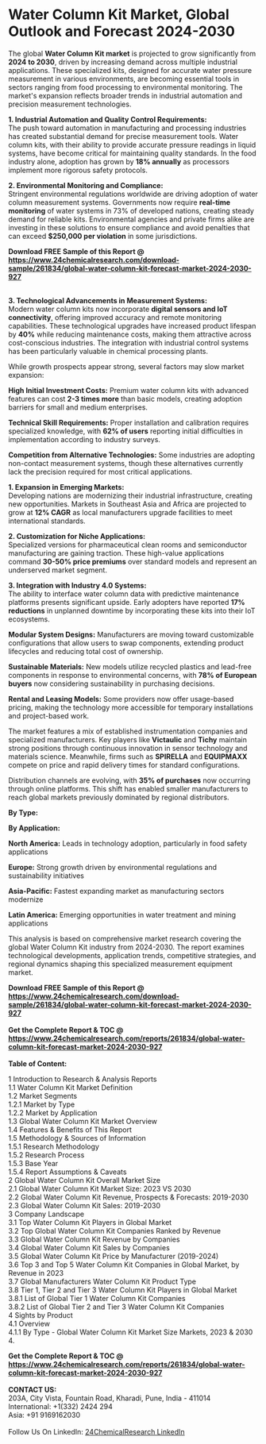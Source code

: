 <h1>Water Column Kit Market, Global Outlook and Forecast 2024-2030</h1><p>The global <strong>Water Column Kit market</strong> is projected to grow significantly from <strong>2024 to 2030</strong>, driven by increasing demand across multiple industrial applications. These specialized kits, designed for accurate water pressure measurement in various environments, are becoming essential tools in sectors ranging from food processing to environmental monitoring. The market's expansion reflects broader trends in industrial automation and precision measurement technologies.</p><p><strong>1. Industrial Automation and Quality Control Requirements:</strong><br>
The push toward automation in manufacturing and processing industries has created substantial demand for precise measurement tools. Water column kits, with their ability to provide accurate pressure readings in liquid systems, have become critical for maintaining quality standards. In the food industry alone, adoption has grown by <strong>18% annually</strong> as processors implement more rigorous safety protocols.</p><p><strong>2. Environmental Monitoring and Compliance:</strong><br>
Stringent environmental regulations worldwide are driving adoption of water column measurement systems. Governments now require <strong>real-time monitoring</strong> of water systems in 73% of developed nations, creating steady demand for reliable kits. Environmental agencies and private firms alike are investing in these solutions to ensure compliance and avoid penalties that can exceed <strong>$250,000 per violation</strong> in some jurisdictions.</p><div><b>Download FREE Sample of this Report @ 
            <a href="https://www.24chemicalresearch.com/download-sample/261834/global-water-column-kit-forecast-market-2024-2030-927">
            https://www.24chemicalresearch.com/download-sample/261834/global-water-column-kit-forecast-market-2024-2030-927</a></b></div><br><p><strong>3. Technological Advancements in Measurement Systems:</strong><br>
Modern water column kits now incorporate <strong>digital sensors and IoT connectivity</strong>, offering improved accuracy and remote monitoring capabilities. These technological upgrades have increased product lifespan by <strong>40%</strong> while reducing maintenance costs, making them attractive across cost-conscious industries. The integration with industrial control systems has been particularly valuable in chemical processing plants.</p><p>While growth prospects appear strong, several factors may slow market expansion:</p><p><strong>High Initial Investment Costs:</strong> Premium water column kits with advanced features can cost <strong>2-3 times more</strong> than basic models, creating adoption barriers for small and medium enterprises.</p><p><strong>Technical Skill Requirements:</strong> Proper installation and calibration requires specialized knowledge, with <strong>62% of users</strong> reporting initial difficulties in implementation according to industry surveys.</p><p><strong>Competition from Alternative Technologies:</strong> Some industries are adopting non-contact measurement systems, though these alternatives currently lack the precision required for most critical applications.</p><p><strong>1. Expansion in Emerging Markets:</strong><br>
Developing nations are modernizing their industrial infrastructure, creating new opportunities. Markets in Southeast Asia and Africa are projected to grow at <strong>12% CAGR</strong> as local manufacturers upgrade facilities to meet international standards.</p><p><strong>2. Customization for Niche Applications:</strong><br>
Specialized versions for pharmaceutical clean rooms and semiconductor manufacturing are gaining traction. These high-value applications command <strong>30-50% price premiums</strong> over standard models and represent an underserved market segment.</p><p><strong>3. Integration with Industry 4.0 Systems:</strong><br>
The ability to interface water column data with predictive maintenance platforms presents significant upside. Early adopters have reported <strong>17% reductions</strong> in unplanned downtime by incorporating these kits into their IoT ecosystems.</p><p><strong>Modular System Designs:</strong> Manufacturers are moving toward customizable configurations that allow users to swap components, extending product lifecycles and reducing total cost of ownership.</p><p><strong>Sustainable Materials:</strong> New models utilize recycled plastics and lead-free components in response to environmental concerns, with <strong>78% of European buyers</strong> now considering sustainability in purchasing decisions.</p><p><strong>Rental and Leasing Models:</strong> Some providers now offer usage-based pricing, making the technology more accessible for temporary installations and project-based work.</p><p>The market features a mix of established instrumentation companies and specialized manufacturers. Key players like <strong>Victaulic</strong> and <strong>Tichy</strong> maintain strong positions through continuous innovation in sensor technology and materials science. Meanwhile, firms such as <strong>SPIRELLA</strong> and <strong>EQUIPMAXX</strong> compete on price and rapid delivery times for standard configurations.</p><p>Distribution channels are evolving, with <strong>35% of purchases</strong> now occurring through online platforms. This shift has enabled smaller manufacturers to reach global markets previously dominated by regional distributors.</p><p><strong>By Type:</strong></p><p><strong>By Application:</strong></p><p><strong>North America:</strong> Leads in technology adoption, particularly in food safety applications</p><p><strong>Europe:</strong> Strong growth driven by environmental regulations and sustainability initiatives</p><p><strong>Asia-Pacific:</strong> Fastest expanding market as manufacturing sectors modernize</p><p><strong>Latin America:</strong> Emerging opportunities in water treatment and mining applications</p><p>This analysis is based on comprehensive market research covering the global Water Column Kit industry from 2024-2030. The report examines technological developments, application trends, competitive strategies, and regional dynamics shaping this specialized measurement equipment market.</p><div><b>Download FREE Sample of this Report @ 
            <a href="https://www.24chemicalresearch.com/download-sample/261834/global-water-column-kit-forecast-market-2024-2030-927">
            https://www.24chemicalresearch.com/download-sample/261834/global-water-column-kit-forecast-market-2024-2030-927</a></b></div><br><div><b>Get the Complete Report & TOC @ 
            <a href="https://www.24chemicalresearch.com/reports/261834/global-water-column-kit-forecast-market-2024-2030-927">
            https://www.24chemicalresearch.com/reports/261834/global-water-column-kit-forecast-market-2024-2030-927</a></b></div><br>
            <b>Table of Content:</b><p>1 Introduction to Research & Analysis Reports<br />
    1.1 Water Column Kit Market Definition<br />
    1.2 Market Segments<br />
        1.2.1 Market by Type<br />
        1.2.2 Market by Application<br />
    1.3 Global Water Column Kit Market Overview<br />
    1.4 Features & Benefits of This Report<br />
    1.5 Methodology & Sources of Information<br />
        1.5.1 Research Methodology<br />
        1.5.2 Research Process<br />
        1.5.3 Base Year<br />
        1.5.4 Report Assumptions & Caveats<br />
2 Global Water Column Kit Overall Market Size<br />
    2.1 Global Water Column Kit Market Size: 2023 VS 2030<br />
    2.2 Global Water Column Kit Revenue, Prospects & Forecasts: 2019-2030<br />
    2.3 Global Water Column Kit Sales: 2019-2030<br />
3 Company Landscape<br />
    3.1 Top Water Column Kit Players in Global Market<br />
    3.2 Top Global Water Column Kit Companies Ranked by Revenue<br />
    3.3 Global Water Column Kit Revenue by Companies<br />
    3.4 Global Water Column Kit Sales by Companies<br />
    3.5 Global Water Column Kit Price by Manufacturer (2019-2024)<br />
    3.6 Top 3 and Top 5 Water Column Kit Companies in Global Market, by Revenue in 2023<br />
    3.7 Global Manufacturers Water Column Kit Product Type<br />
    3.8 Tier 1, Tier 2 and Tier 3 Water Column Kit Players in Global Market<br />
        3.8.1 List of Global Tier 1 Water Column Kit Companies<br />
        3.8.2 List of Global Tier 2 and Tier 3 Water Column Kit Companies<br />
4 Sights by Product<br />
    4.1 Overview<br />
        4.1.1 By Type - Global Water Column Kit Market Size Markets, 2023 & 2030<br />
        4.</p><div><b>Get the Complete Report & TOC @ 
            <a href="https://www.24chemicalresearch.com/reports/261834/global-water-column-kit-forecast-market-2024-2030-927">
            https://www.24chemicalresearch.com/reports/261834/global-water-column-kit-forecast-market-2024-2030-927</a></b></div><br><b>CONTACT US:</b><br>
            203A, City Vista, Fountain Road, Kharadi, Pune, India - 411014<br>
            International: +1(332) 2424 294<br>
            Asia: +91 9169162030 <br><br>
            Follow Us On LinkedIn: <a href="https://www.linkedin.com/company/24chemicalresearch/">24ChemicalResearch LinkedIn</a>